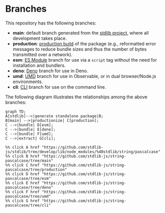 <!--

@license Apache-2.0

Copyright (c) 2023 The Stdlib Authors.

Licensed under the Apache License, Version 2.0 (the "License");
you may not use this file except in compliance with the License.
You may obtain a copy of the License at

    http://www.apache.org/licenses/LICENSE-2.0

Unless required by applicable law or agreed to in writing, software
distributed under the License is distributed on an "AS IS" BASIS,
WITHOUT WARRANTIES OR CONDITIONS OF ANY KIND, either express or implied.
See the License for the specific language governing permissions and
limitations under the License.

-->

# Branches

This repository has the following branches:

-   **main**: default branch generated from the [stdlib project][stdlib-url], where all development takes place.
-   **production**: [production build][production-url] of the package (e.g., reformatted error messages to reduce bundle sizes and thus the number of bytes transmitted over a network).
-   **esm**: [ES Module][esm-url] branch for use via a `script` tag without the need for installation and bundlers.
-   **deno**: [Deno][deno-url] branch for use in Deno.
-   **umd**: [UMD][umd-url] branch for use in Observable, or in dual browser/Node.js environments.
-   **cli**: [CLI][cli-url] branch for use on the command line.

The following diagram illustrates the relationships among the above branches:

```mermaid
graph TD;
A[stdlib]-->|generate standalone package|B;
B[main] -->|productionize| C[production];
C -->|bundle| D[esm];
C -->|bundle| E[deno];
C -->|bundle| F[umd];
C -->|extract| G[cli];

%% click A href "https://github.com/stdlib-js/stdlib/tree/develop/lib/node_modules/%40stdlib/string/pascalcase"
%% click B href "https://github.com/stdlib-js/string-pascalcase/tree/main"
%% click C href "https://github.com/stdlib-js/string-pascalcase/tree/production"
%% click D href "https://github.com/stdlib-js/string-pascalcase/tree/esm"
%% click E href "https://github.com/stdlib-js/string-pascalcase/tree/deno"
%% click F href "https://github.com/stdlib-js/string-pascalcase/tree/umd"
%% click G href "https://github.com/stdlib-js/string-pascalcase/tree/cli"
```

[stdlib-url]: https://github.com/stdlib-js/stdlib/tree/develop/lib/node_modules/%40stdlib/string/pascalcase
[production-url]: https://github.com/stdlib-js/string-pascalcase/tree/production
[deno-url]: https://github.com/stdlib-js/string-pascalcase/tree/deno
[umd-url]: https://github.com/stdlib-js/string-pascalcase/tree/umd
[esm-url]: https://github.com/stdlib-js/string-pascalcase/tree/esm
[cli-url]: https://github.com/stdlib-js/string-pascalcase/tree/cli